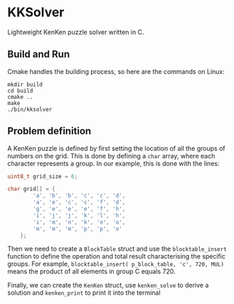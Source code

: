 # KKSolver

Lightweight KenKen puzzle solver written in C.

## Build and Run

Cmake handles the building process, so here are the commands on Linux:

```shell
mkdir build
cd build
cmake ..
make
./bin/kksolver
```

## Problem definition

A KenKen puzzle is defined by first setting the location of all the groups of numbers on the grid. This is done by defining a `char` array, where each character represents a group. In our example, this is done with the lines:

```c
uint8_t grid_size = 6;

char grid[] = {
        'a', 'b', 'b', 'c', 'c', 'd',
        'a', 'e', 'c', 'c', 'f', 'd',
        'g', 'e', 'e', 'e', 'f', 'h',
        'i', 'j', 'j', 'k', 'l', 'h',
        'i', 'm', 'n', 'k', 'o', 'o',
        'm', 'm', 'm', 'p', 'p', 'o'
    };
```

Then we need to create a `BlockTable` struct and use the `blocktable_insert` function to define the operation and total result characterising the specific groups. For example, `blocktable_insert( p_block_table, 'c', 720, MUL)` means the product of all elements in group C equals 720.

Finally, we can create the `KenKen` struct, use `kenken_solve` to derive a solution and `kenken_print` to print it into the terminal
